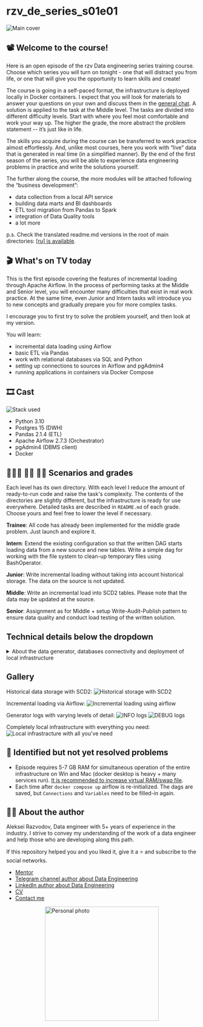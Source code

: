 # rzv_de_series_s01e01

![Main cover](./images/s01e01.jpg)

## 📽️ Welcome to the course!
Here is an open episode of the rzv Data engineering series training course. Choose which series you will turn on tonight - one that will distract you from life, or one that will give you the opportunity to learn skills and create!

The course is going in a self-paced format, the infrastructure is deployed locally in Docker containers. I expect that you will look for materials to answer your questions on your own and discuss them in the [general chat](https://t.me/rzv_de_series). A solution is applied to the task at the Middle level. The tasks are divided into different difficulty levels. Start with where you feel most comfortable and work your way up. The higher the grade, the more abstract the problem statement -- it’s just like in life.

The skills you acquire during the course can be transferred to work practice almost effortlessly. And, unlike most courses, here you work with “live” data that is generated in real time (in a simplified manner). By the end of the first season of the series, you will be able to experience data engineering problems in practice and write the solutions yourself.

The further along the course, the more modules will be attached following the “business development”:
* data collection from a local API service
* building data marts and BI dashboards
* ETL tool migration from Pandas to Spark
* integration of Data Quality tools
* a lot more

p.s. Check the translated readme.md versions in the root of main directories: [\[ru\] is available](README_ru.md).

## 🎬 What's on TV today
This is the first episode covering the features of incremental loading through Apache Airflow. In the process of performing tasks at the Middle and Senior level, you will encounter many difficulties that exist in real work practice. At the same time, even Junior and Intern tasks will introduce you to new concepts and gradually prepare you for more complex tasks.

I encourage you to first try to solve the problem yourself, and then look at my version.

You will learn:
* incremental data loading using Airflow
* basic ETL via Pandas
* work with relational databases via SQL and Python
* setting up connections to sources in Airflow and pgAdmin4
* running applications in containers via Docker Compose

## 🎞️ Cast
![Stack used](./images/image-6.png)

* Python 3.10
* Postgres 15 (DWH)
* Pandas 2.1.4 (ETL)
* Apache Airflow 2.7.3 (Orchestrator)
* pgAdmin4 (DBMS client)
* Docker

## 👨🏻‍🦲 👦🏻 🧔🏻 Scenarios and grades
Each level has its own directory. With each level I reduce the amount of ready-to-run code and raise the task's complexity. The contents of the directories are slightly different, but the infrastructure is ready for use everywhere. Detailed tasks are described in ```README.md``` of each grade. Choose yours and feel free to lower the level if necessary.

**Trainee**: All code has already been implemented for the middle grade problem. Just launch and explore it.

**Intern**: Extend the existing configuration so that the written DAG starts loading data from a new source and new tables. Write a simple dag for working with the file system to clean-up temporary files using BashOperator.

**Junior**: Write incremental loading without taking into account historical storage. The data on the source is not updated.

**Middle**: Write an incremental load into SCD2 tables. Please note that the data may be updated at the source.

**Senior**: Assignment as for Middle + setup Write-Audit-Publish pattern to ensure data quality and conduct load testing of the written solution.


## Technical details below the dropdown


<details>
<summary>About the data generator, databases connectivity and deployment of local infrastructure</summary>

### Data generator

Reproduces the work of backend databases of stores selling exotic fruits with a simplified data model.

You can view and change the current settings here: ```./deploy/env/shop-*.env``` and ```./docker/generator/config.json```. Don't forget to rebuild the generators while in ```./deploy``` directory: ```docker compose up -d --build shop-1 shop-2```.

<details>
<summary>Generator features</summary>
<br>

* Using the Faker package, generates rows for tables in the Postgres database
* Multiple source instances can be deployed (simulating shop's branches)
* Reproducibility of generating and updating data through seed: ```GENERATOR_SEED```
* Deleting data older than time X via ```DELETE_OLDER_THAN_SEC```
* Update random number of columns in rows with managed depth in the past: ```update_rows_per_tick, UPDATE_NOT_OLDER_THAN_SEC```
* Automatic stop after a specified time: ```STOP_GENERATOR_AFTER_SEC```
* Managed frequency of data insertion and modification (time between ticks): ```TICK_INTERVAL_SEC```
* Detailed logging of the DEBUG level and convenient INFO level in the container: ```docker logs shop-1 -f``` and in ```./generator_app_data/logs```
</details>


### Database connectivity
The options are in ```./deploy/env/```.
In Airflow, it is recommended to use Admin - Connections to manage connections.

I suggest studying the data schema on the sources directly from ```pgAdmin4``` after starting the generators and setting up the connections; documentation for the project is not always available.


### Deploying infrastructure locally
1. Fork the repository and clone it to your computer: ```git clone https://github.com/%Username%/rzv_de_series_s01e01.git``` .
2. Install Docker Desktop (I've tested on 4.26.1 (131620)). If you don't have a favorite IDE yet, install VS Code with the Python extension.
3. Open the repository in VS Code, go to the console ```Ctrl+` ``` and to the ```deploy``` directory in the selected grade ```cd ./%Grade%/deploy```
4. Spin-up the services ```docker compose up -d```. Airflow takes about a minute to load.
5. Go to the UI service pages and log in
* Airflow: ```localhost:8080``` ; airflow/airflow
* pgAdmin4: ```localhost:80``` ; admin@admin.com/root
6. Copy to or edit the DAG in ```./%Grade%/airflow_data/dags```, the changes will be updated in a couple of seconds, F5 is not required. Install the needed packages and modules by adding them to ```./%Grade%/docker/airflow/requirements.txt``` followed by rebuilding the airflow container (connections and variables should be set up again, see the section below) ```docker compose up -d --build af-scheduler```.
7. Set up a connection in ```Airflow``` via Admin - Connections, add variables in Admin - Variables, if necessary.
Set up a connection in ```pgAdmin4``` via Servers - Register - Server.
8. Check that the generators are working by viewing the logs in ```./%Grade%/generator_app_data/logs``` or ```docker logs shop-1 -f```, and run the DAGs via unpause. The data will flow into ```pg-dwh``` and will be available in ```pgAdmin4```.

</details>

## Gallery
Historical data storage with SCD2:
![Historical storage with SCD2](./images/image.png)

Incremental loading via Airflow:
![Incremental loading using airflow](./images/image-1.png)

Generator logs with varying levels of detail:
![INFO logs](./images/image-3.png)
![DEBUG logs](./images/image-4.png)

Completely local infrastructure with everything you need:
![Local infrastracture with all you've need](./images/image-5.png)


## 🚧 Identified but not yet resolved problems
* Episode requires 5-7 GB RAM for simultaneous operation of the entire infrastructure on Win and Mac (docker desktop is heavy + many services run). [It is recommended to increase virtual RAM/swap file](https://www.windowscentral.com/how-change-virtual-memory-size-windows-10).
* Each time after ```docker compose up``` airflow is re-initialized. The dags are saved, but ```Connections``` and ```Variables``` need to be filled-in again.


## 👷🏻 About the author
Aleksei Razvodov, Data engineer with 5+ years of experience in the industry. I strive to convey my understanding of the work of a data engineer and help those who are developing along this path.

If this repository helped you and you liked it, give it a ⭐ and subscribe to the social networks.
* [Mentor](https://razvodov-mentorship-de.notion.site/About-me-and-mentorship_ru-06510bfd4bbd4dcba93c351df0ff4a0e)
* [Telegram channel author about Data Engineering](https://t.me/rzv_de)
* [LinkedIn author about Data Engineering](https://www.linkedin.com/in/razvodov-alexey/)
* [CV](https://razvodov-mentorship-de.notion.site/About-me-and-mentorship_ru-06510bfd4bbd4dcba93c351df0ff4a0e)
* [Contact me](https://t.me/razvodov_de_mentor)

<img src="images/photo.jpg" alt="Personal photo" width="300" style="display: block; margin: auto"/>
